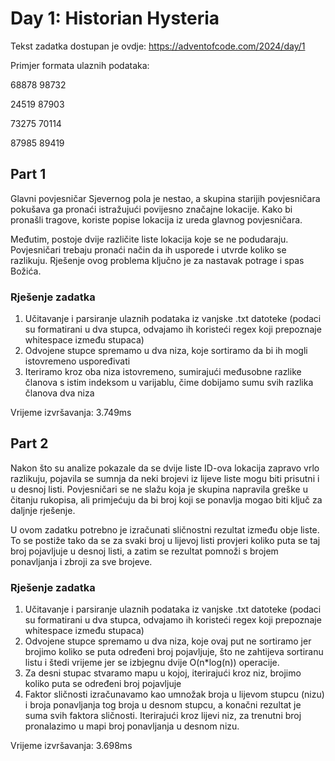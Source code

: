 # Day 1: Historian Hysteria

Tekst zadatka dostupan je ovdje: https://adventofcode.com/2024/day/1

Primjer formata ulaznih podataka:

68878   98732

24519   87903

73275   70114

87985   89419

## Part 1

Glavni povjesničar Sjevernog pola je nestao, a skupina starijih povjesničara pokušava ga pronaći istražujući povijesno značajne lokacije. Kako bi pronašli tragove, koriste popise lokacija iz ureda glavnog povjesničara.

Međutim, postoje dvije različite liste lokacija koje se ne podudaraju. Povjesničari trebaju pronaći način da ih usporede i utvrde koliko se razlikuju. Rješenje ovog problema ključno je za nastavak potrage i spas Božića.

### Rješenje zadatka

1. Učitavanje i parsiranje ulaznih podataka iz vanjske .txt datoteke (podaci su formatirani u dva stupca, odvajamo ih koristeći regex koji prepoznaje whitespace između stupaca)
2. Odvojene stupce spremamo u dva niza, koje sortiramo da bi ih mogli istovremeno uspoređivati
3. Iteriramo kroz oba niza istovremeno, sumirajući međusobne razlike članova s istim indeksom u varijablu, čime dobijamo sumu svih razlika članova dva niza

Vrijeme izvršavanja: 3.749ms

## Part 2

Nakon što su analize pokazale da se dvije liste ID-ova lokacija zapravo vrlo razlikuju, pojavila se sumnja da neki brojevi iz lijeve liste mogu biti prisutni i u desnoj listi. Povjesničari se ne slažu koja je skupina napravila greške u čitanju rukopisa, ali primjećuju da bi broj koji se ponavlja mogao biti ključ za daljnje rješenje.

U ovom zadatku potrebno je izračunati sličnostni rezultat između obje liste. To se postiže tako da se za svaki broj u lijevoj listi provjeri koliko puta se taj broj pojavljuje u desnoj listi, a zatim se rezultat pomnoži s brojem ponavljanja i zbroji za sve brojeve.

### Rješenje zadatka

1. Učitavanje i parsiranje ulaznih podataka iz vanjske .txt datoteke (podaci su formatirani u dva stupca, odvajamo ih koristeći regex koji prepoznaje whitespace između stupaca)
2. Odvojene stupce spremamo u dva niza, koje ovaj put ne sortiramo jer brojimo koliko se puta određeni broj pojavljuje, što ne zahtijeva sortiranu listu i štedi vrijeme jer se izbjegnu dvije O(n*log(n)) operacije.
3. Za desni stupac stvaramo mapu u kojoj, iterirajući kroz niz, brojimo koliko puta se određeni broj pojavljuje
4. Faktor sličnosti izračunavamo kao umnožak broja u lijevom stupcu (nizu) i broja ponavljanja tog broja u desnom stupcu, a konačni rezultat je suma svih faktora sličnosti. Iterirajući kroz lijevi niz, za trenutni broj pronalazimo u mapi broj ponavljanja u desnom nizu.

Vrijeme izvršavanja: 3.698ms
